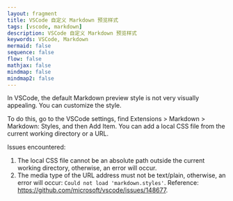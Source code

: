 ```yaml
---
layout: fragment
title: VSCode 自定义 Markdown 预览样式
tags: [vscode, markdown]
description: VSCode 自定义 Markdown 预览样式
keywords: VSCode, Markdown
mermaid: false
sequence: false
flow: false
mathjax: false
mindmap: false
mindmap2: false
---
```


In VSCode, the default Markdown preview style is not very visually appealing. You can customize the style.

To do this, go to the VSCode settings, find Extensions > Markdown > Markdown: Styles, and then Add Item. You can add a local CSS file from the current working directory or a URL.

Issues encountered:

1. The local CSS file cannot be an absolute path outside the current working directory, otherwise, an error will occur.
2. The media type of the URL address must not be text/plain, otherwise, an error will occur: `Could not load 'markdown.styles'`. Reference: <https://github.com/microsoft/vscode/issues/148677>.
